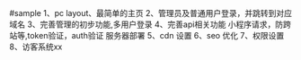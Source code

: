#sample
1、pc layout、最简单的主页
2、管理员及普通用户登录，并跳转到对应域名
3、完善管理的初步功能,多用户登录
4、完善api相关功能 小程序请求，防跨站等,token验证，auth验证
服务器部署
5、cdn 设置
6、seo 优化
7、权限设置
8、访客系统xx
